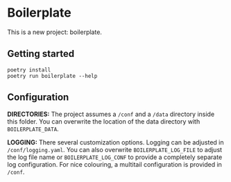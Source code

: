 # Boilerplate

This is a new project: boilerplate.

## Getting started

```
poetry install
poetry run boilerplate --help
```


## Configuration

**DIRECTORIES:** The project assumes a `/conf` and a `/data` directory
inside this folder. You can overwrite the location of the data
directory with `BOILERPLATE_DATA`.

**LOGGING:** There several customization options. Logging can be
adjusted in `/conf/logging.yaml`. You can also overwrite
`BOILERPLATE_LOG_FILE` to adjust the log file name or
`BOILERPLATE_LOG_CONF` to provide a completely separate log
configuration. For nice colouring, a multitail configuration is
provided in `/conf`.
